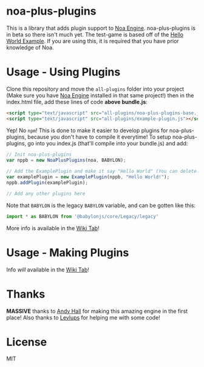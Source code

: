 # noa-plus-plugins
This is a library that adds plugin support to [Noa Engine](https://github.com/andyhall/noa). noa-plus-plugins is in beta so there isn't much yet. The test-game is based off of the [Hello World Example](https://github.com/andyhall/noa-examples). If you are using this, it is required that you have prior knowledge of Noa.

# Usage - Using Plugins
Clone this repository and move the `all-plugins` folder into your project (Make sure you have [Noa Engine](https://github.com/andyhall/noa) installed in that same project!) then in the index.html file, add these lines of code **above bundle.js**:
```html
<script type="text/javascript" src="all-plugins/noa-plus-plugins-base.js"></script>
<script type="text/javascript" src="all-plugins/example-plugin.js"></script>
```
Yep! No `npm`! This is done to make it easier to develop plugins for noa-plus-plugins, because you don't have to compile it everytime!
To setup noa-plus-plugins, go into you index.js (that'll compile into your bundle.js) and add:
```js
// Init noa-plus-plugins
var nppb = new NoaPlusPlugins(noa, BABYLON);
  
// Add the ExamplePlugin and make it say "Hello World" (You can delete this)
var examplePlugin = new ExamplePlugin(nppb, "Hello World!");
nppb.addPlugin(examplePlugin);

// Add any other plugins here
```
Note that `BABYLON` is the legacy `BABYLON` variable, and can be gotten like this:
```js
import * as BABYLON from '@babylonjs/core/Legacy/legacy'
```
More info is available in the [Wiki Tab](https://github.com/EliteAsian123/noa-plus-plugins/wiki)!

# Usage - Making Plugins
Info *will* available in the [Wiki Tab](https://github.com/EliteAsian123/noa-plus-plugins/wiki)!

# Thanks
**MASSIVE** thanks to [Andy Hall](https://github.com/andyhall/) for making this amazing engine in the first place!
Also thanks to [Levlups](https://github.com/levlups/) for helping me with some code!

# License 
MIT
